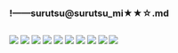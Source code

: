 ### !——surutsu@surutsu_mi★★☆.md
![]()

![](https://pbs.twimg.com/media/D-zTpFSUwAEdLr-?format=jpg&name=4096x4096)
![](https://pbs.twimg.com/media/D-JuWg7UIAAUola?format=jpg&name=4096x4096)
![](https://pbs.twimg.com/media/D8Yzf2cUYAANIzn?format=jpg&name=4096x4096)
![](https://pbs.twimg.com/media/D8YzhNdUcAARkh2?format=jpg&name=4096x4096)
![](https://pbs.twimg.com/media/D5LGUxKUcAAH4mr?format=jpg&name=4096x4096)
![](https://pbs.twimg.com/media/D1EFlC5U8AEFvMG?format=jpg&name=4096x4096)
![](https://pbs.twimg.com/media/DwKG2VnUYAA3-Cy?format=jpg&name=4096x4096)
![](https://pbs.twimg.com/media/Dsr6-ngV4AE6nu4?format=jpg&name=4096x4096)
![](https://pbs.twimg.com/media/DlSsPLTU0AEQWTf?format=jpg&name=4096x4096)
![](https://pbs.twimg.com/media/DgJCE-UUwAEpbeM?format=jpg&name=4096x4096)
